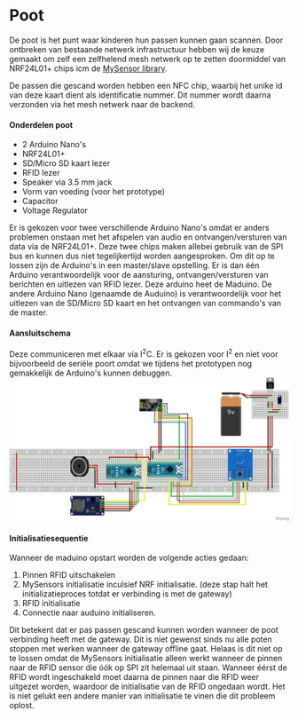 # Poot

De poot is het punt waar kinderen hun passen kunnen gaan scannen. Door ontbreken van bestaande netwerk infrastructuur hebben wij de keuze gemaakt om zelf een zelfhelend mesh netwerk op te zetten doormiddel van NRF24L01+ chips icm de [MySensor library](https://www.mysensors.org/). 

De passen die gescand worden hebben een NFC chip, waarbij het unike id van deze kaart dient als identificatie nummer. Dit nummer wordt daarna verzonden via het mesh netwerk naar de backend.

#### Onderdelen poot
- 2 Arduino Nano's
- NRF24L01+
- SD/Micro SD kaart lezer
- RFID lezer
- Speaker via 3.5 mm jack
- Vorm van voeding (voor het prototype)
- Capacitor
- Voltage Regulator

Er is gekozen voor twee verschillende Arduino Nano's omdat er anders problemen onstaan met het afspelen van audio en ontvangen/versturen van data via de NRF24L01+. Deze twee chips maken allebei gebruik van de SPI bus en kunnen dus niet tegelijkertijd worden aangesproken. Om dit op te lossen zijn de Arduino's in een master/slave opstelling. Er is dan één Arduino verantwoordelijk voor de aansturing, ontvangen/versturen van berichten en uitlezen van RFID lezer. Deze arduino heet de Maduino. De andere Arduino Nano (genaamde de Auduino) is verantwoordelijk voor het uitlezen van de SD/Micro SD kaart en het ontvangen van commando's van de master.

#### Aansluitschema
Deze communiceren met elkaar via I<sup>2</sup>C. Er is gekozen voor I<sup>2</sup> en niet voor bijvoorbeeld de seriële poort omdat we tijdens het prototypen nog gemakkelijk de Arduino's kunnen debuggen.
![Aansluit schema poot v1](images/aansluitschema-poot-v1.jpeg)

#### Initialisatiesequentie
Wanneer de maduino opstart worden de volgende acties gedaan:
1. Pinnen RFID uitschakelen
2. MySensors initialisatie inculsief NRF initialisatie. (deze stap halt het initializatieproces totdat er verbinding is met de gateway)
3. RFID initialisatie
4. Connectie naar auduino initialiseren.

Dit betekent dat er pas passen gescand kunnen worden wanneer de poot verbinding heeft met de gateway. Dit is niet gewenst sinds nu alle poten stoppen met werken wanneer de gateway offline gaat. Helaas is dit niet op te lossen omdat de MySensors initialisatie alleen werkt wanneer de pinnen naar de RFID sensor die óók op SPI zit helemaal uit staan. Wanneer éérst de RFID wordt ingeschakeld moet daarna de pinnen naar die RFID weer uitgezet worden, waardoor de initialisatie van de RFID ongedaan wordt. Het is niet gelukt een andere manier van initialisatie te vinen die dit probleem oplost. 

